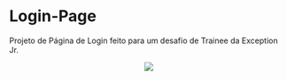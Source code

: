 # Login-Page

Projeto de Página de Login feito para um desafio de Trainee da Exception Jr.

<div align="center">
  <img src="https://media.discordapp.net/attachments/1218307478681292834/1261772555291983942/Captura_de_tela_2024-07-13_165318.png?ex=66942cc3&is=6692db43&hm=c86423821f91d0da5f6bc9a35e424b506d6c850eb84ab662779f4cf31882c628&=&format=webp">
</div>
